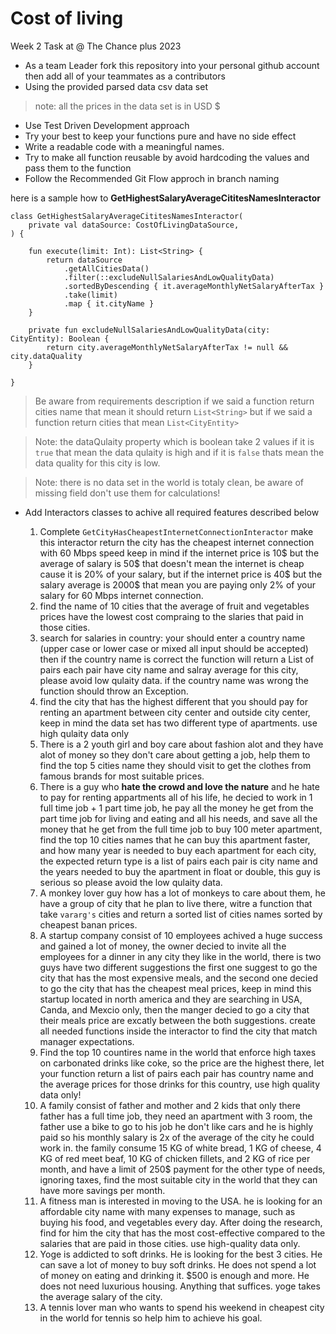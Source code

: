# Cost of living
Week 2 Task at @ The Chance plus 2023

- As a team Leader fork this repository into your personal github account then add all of your teammates as a contributors
- Using the provided parsed data csv data set
> note: all the prices in the data set is in USD $
- Use Test Driven Development approach 
- Try your best to keep your functions pure and have no side effect
- Write a readable code with a meaningful names.
- Try to make all function reusable by avoid hardcoding the values and pass them to the function
- Follow the Recommended Git Flow approch in branch naming

here is a sample how to **GetHighestSalaryAverageCititesNamesInteractor**
```
class GetHighestSalaryAverageCititesNamesInteractor(
    private val dataSource: CostOfLivingDataSource,
) {

    fun execute(limit: Int): List<String> {
        return dataSource
            .getAllCitiesData()
            .filter(::excludeNullSalariesAndLowQualityData)
            .sortedByDescending { it.averageMonthlyNetSalaryAfterTax }
            .take(limit)
            .map { it.cityName }
    }

    private fun excludeNullSalariesAndLowQualityData(city: CityEntity): Boolean {
        return city.averageMonthlyNetSalaryAfterTax != null && city.dataQuality
    }

}
```

> Be aware from requirements description if we said a function return cities name that mean it should return `List<String>` but if we said a function return cities that mean `List<CityEntity>`

> Note: the dataQulaity property which is boolean take 2 values if it is `true` that mean the data qulaity is high and if it is `false` thats mean the data quality for this city is low.

> Note: there is no data set in the world is totaly clean, be aware of missing field don't use them for calculations!

- Add Interactors classes to achive all required features described below

  1. Complete `GetCityHasCheapestInternetConnectionInteractor` make this interactor return the city has the cheapest internet connection with 60 Mbps speed keep in mind if the internet price is 10$ but the average of salary is 50$ that doesn't mean the internet is cheap cause it is 20% of your salary, but if the internet price is 40$ but the salary average is 2000$ that mean you are paying only 2% of your salary for 60 Mbps internet connection.
  2. find the name of 10 cities that the average of fruit and vegetables prices have the lowest cost compraing to the slaries that paid in those cities.
  3. search for salaries in country: your should enter a country name (upper case or lower case or mixed all input should be accepted) then if the country name is correct the function will return a List of pairs each pair have city name and salray average for this city, please avoid low qulaity data. if the country name was wrong the function should throw an Exception.
  4. find the city that has the highest different that you should pay for renting an apartment between city center and outside city center, keep in mind the data set has two different type of apartments. use high qulaity data only
  5. There is a 2 youth girl and boy care about fashion alot and they have alot of money so they don't care about getting a job, help them to find the top 5 cities name they should visit to get the clothes from famous brands for most suitable prices.
  6. There is a guy who **hate the crowd and love the nature** and he hate to pay for renting appartments all of his life, he decied to work in 1 full time job + 1 part time job, he pay all the money he get from the part time job for living and eating and all his needs, and save all the money that he get from the full time job to buy 100 meter apartment, find the top 10 cities names that he can buy this apartment faster, and how many year is needed to buy each apartment for each city, the expected return type is a list of pairs each pair is city name and the years needed to buy the apartment in float or double, this guy is serious so please avoid the low qulaity data.
  7. A monkey lover guy how has a lot of monkeys to care about them, he have a group of city that he plan to live there, witre a function that take `vararg's` cities and return a sorted list of cities names sorted by cheapest banan prices.
  8. A startup company consist of 10 employees achived a huge success and gained a lot of money, the owner decied to invite all the employees for a dinner in any city they like in the world, there is two guys have two different suggestions the first one suggest to go the city that has the most expensive meals, and the second one decied to go the city that has the cheapest meal prices, keep in mind this startup located in north america and they are searching in USA, Canda, and Mexcio only, then the manger decied to go a city that their meals price are excatly between the both suggestions. create all needed functions inside the interactor to find the city that match manager expectations.
  9. Find the top 10 countires name in the world that enforce high taxes on carbonated drinks like coke, so the price are the highest there, let your function return a list of pairs each pair has country name and the average prices for those drinks for this country, use high quality data only!
  10. A family consist of father and mother and 2 kids that only there father has a full time job, they need an apartment with 3 room, the father use a bike to go to his job he don't like cars and he is highly paid so his monthly salary is 2x of the average of the city he could work in. the family consume 15 KG of white bread, 1 KG of cheese, 4 KG of red meet beaf, 10 KG of chicken fillets, and 2 KG of rice per month, and have a limit of 250$ payment for the other type of needs, ignoring taxes, find the most suitable city in the world that they can have more savings per month.
  11.  A fitness man is interested in moving to the USA. he is looking for an affordable city name with many expenses to manage, such as buying his food, and vegetables every day. After doing the research, find for him the city that has the most cost-effective compared to the salaries that are paid in those cities. use high-quality data only.
  12.  Yoge is addicted to soft drinks. He is looking for the best 3 cities. He can save a lot of money to buy soft drinks. He does not spend a lot of money on eating and drinking it. $500 is enough and more. He does not need luxurious housing. Anything that suffices. yoge takes the average salary of the city.
  13.  A tennis lover man who wants to spend his weekend in cheapest city in the world for tennis so help him to achieve his goal.
